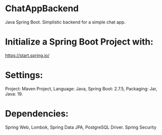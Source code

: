 # ChatAppBackend
Java Spring Boot. Simplistic backend for a simple chat app.
# Initialize a Spring Boot Project with:
https://start.spring.io/

# Settings:
Project: Maven Project,
Language: Java,
Spring Boot: 2.7.5,
Packaging: Jar,
Java: 19.

# Dependencies:
Spring Web,
Lombok,
Spring Data JPA,
PostgreSQL Driver.
Spring Security
